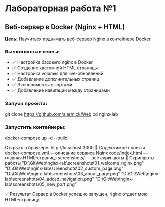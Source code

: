 ﻿# Лабораторная работа №1
## Веб-сервер в Docker (Nginx + HTML)

**Цель:** Научиться поднимать веб-сервер Nginx в контейнере Docker

### Выполненные этапы:
- ✅ Настройка базового nginx в Docker
- ✅ Создание кастомной HTML страницы
- ✅ Настройка volumes для live-обновлений
- ✅ Добавление дополнительных страниц
- ✅ Эксперименты с портами
- ✅ Добавление навигации между страницами

### Запуск проекта:
git clone <https://github.com/slarmick/Web>
cd nginx-lab

### Запустить контейнеры:
docker-compose up -d --build

Открыть в браузере: http://localhost:3000 📂 Содержимое проекта
docker-compose.yml — описание сервиса Nginx
code/index.html — главная HTML-страница
screenshots/ — все скриншоты
📸 Скриншоты работы
"D:\Git\Web\nginx-lab\screenshots\01_welcome_nginx.png"
"D:\Git\Web\nginx-lab\screenshots\02_custom_page.png"
"D:\Git\Web\nginx-lab\screenshots\03_about_page.png"
"D:\Git\Web\nginx-lab\screenshots\04_added_navigation.png"
"D:\Git\Web\nginx-lab\screenshots\05_new_port.png"

✅ Результат Сервер в Docker успешно запущен, Nginx отдаёт мою HTML-страницу.
